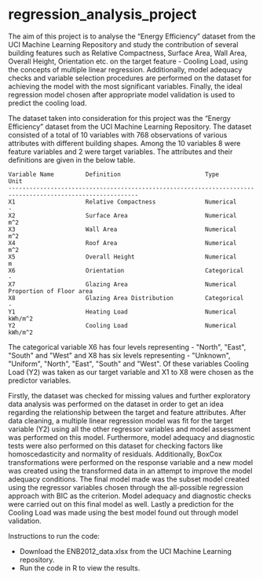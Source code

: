 # regression_analysis_project
The aim of this project is to analyse the “Energy Efficiency” dataset from the UCI Machine Learning Repository and study the contribution of several building features such as Relative Compactness, Surface Area, Wall Area, Overall Height, Orientation etc. on the target feature - Cooling Load, using the concepts of multiple linear regression. Additionally, model adequacy checks and variable selection procedures are performed on the dataset for achieving the model with the most significant variables. Finally, the ideal regression model chosen after appropriate model validation is used to predict the cooling load.

The dataset taken into consideration for this project was the “Energy Efficiency” dataset from the UCI Machine Learning Repository. The dataset consisted of a total of 10 variables with 768 observations of various attributes with different building shapes. Among the 10 variables 8 were feature variables and 2 were target variables. The attributes and their definitions are given in the below table.

    Variable Name         Definition                        Type                    Unit
    -----------------------------------------------------------------------------------------------------------
    X1                    Relative Compactness              Numerical                -
    X2                    Surface Area                      Numerical                m^2
    X3                    Wall Area                         Numerical                m^2
    X4                    Roof Area                         Numerical                m^2
    X5                    Overall Height                    Numerical                m
    X6                    Orientation                       Categorical              -
    X7                    Glazing Area                      Numerical                Proportion of Floor area
    X8                    Glazing Area Distribution         Categorical              -
    Y1                    Heating Load                      Numerical                kWh/m^2 
    Y2                    Cooling Load                      Numerical                kWh/m^2 
    
The categorical variable X6 has four levels representing - "North", "East", "South" and "West" and X8 has six levels representing - "Unknown", "Uniform", "North", "East", "South" and "West". Of these variables Cooling Load (Y2) was taken as our target variable and X1 to X8 were chosen as the predictor variables.

Firstly, the dataset was checked for missing values and further exploratory data analysis was performed on the dataset in order to get an idea regarding the relationship between the target and feature attributes. After data cleaning, a multiple linear regression model was fit for the target variable (Y2) using all the other regressor variables and model assessment was performed on this model. Furthermore, model adequacy and diagnostic tests were also performed on this dataset for checking factors like homoscedasticity and normality of residuals. Additionally, BoxCox transformations were performed on the response variable and a new model was created using the transformed data in an attempt to improve the model adequacy conditions. The final model made was the subset model created using the regressor variables chosen through the all-possible regression approach with BIC as the criterion. Model adequacy and diagnostic checks were carried out on this final model as well. Lastly a prediction for the Cooling Load was made using the best model found out through model validation.

Instructions to run the code:

* Download the ENB2012_data.xlsx from the UCI Machine Learning repository.
* Run the code in R to view the results.
